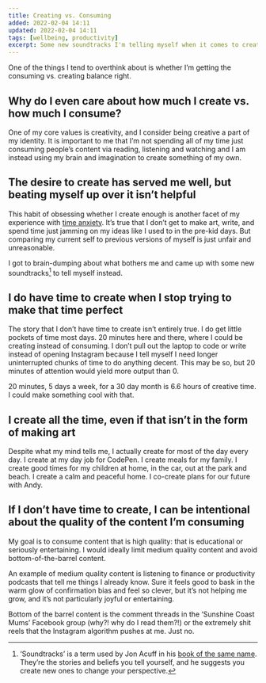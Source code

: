 ```yaml
---
title: Creating vs. Consuming
added: 2022-02-04 14:11
updated: 2022-02-04 14:11
tags: [wellbeing, productivity]
excerpt: Some new soundtracks I'm telling myself when it comes to creativity and my time.
---
```


One of the things I tend to overthink about is whether I’m getting the consuming vs. creating balance right.

## Why do I even care about how much I create vs. how much I consume?

One of my core values is creativity, and I consider being creative a part of my identity. It is important to me that I’m not spending all of my time just consuming people’s content via reading, listening and watching and I am instead using my brain and imagination to create something of my own.

## The desire to create has served me well, but beating myself up over it isn’t helpful

This habit of obsessing whether I create enough is another facet of my experience with [time anxiety](https://nesslabs.com/time-anxiety). It’s true that I don’t get to make art, write, and spend time just jamming on my ideas like I used to in the pre-kid days. But comparing my current self to previous versions of myself is just unfair and unreasonable.

I got to brain-dumping about what bothers me and came up with some new soundtracks[^1] to tell myself instead.

## I do have time to create when I stop trying to make that time perfect

The story that I don’t have time to create isn’t entirely true. I do get little pockets of time most days. 20 minutes here and there, where I could be creating instead of consuming. I don’t pull out the laptop to code or write instead of opening Instagram because I tell myself I need longer uninterrupted chunks of time to do anything decent. This may be so, but 20 minutes of attention would yield more output than 0.

20 minutes, 5 days a week, for a 30 day month is 6.6 hours of creative time. I could make something cool with that.

## I create all the time, even if that isn’t in the form of making art

Despite what my mind tells me, I actually create for most of the day every day. I create at my day job for CodePen. I create meals for my family. I create good times for my children at home, in the car, out at the park and beach. I create a calm and peaceful home. I co-create plans for our future with Andy.

## If I don’t have time to create, I can be intentional about the quality of the content I’m consuming

My goal is to consume content that is high quality: that is educational or seriously entertaining. I would ideally limit medium quality content and avoid bottom-of-the-barrel content.

An example of medium quality content is listening to finance or productivity podcasts that tell me things I already know. Sure it feels good to bask in the warm glow of confirmation bias and feel so clever, but it’s not helping me grow, and it’s not particularly joyful or entertaining.

Bottom of the barrel content is the comment threads in the ‘Sunshine Coast Mums’ Facebook group (why?! why do I read them?!) or the extremely shit reels that the Instagram algorithm pushes at me. Just no.

[^1]: ‘Soundtracks’ is a term used by Jon Acuff in his [book of the same name](https://soundtracksbook.com/). They’re the stories and beliefs you tell yourself, and he suggests you create new ones to change your perspective.

